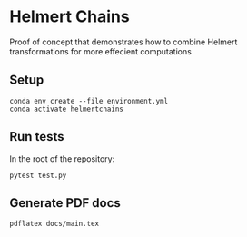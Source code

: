 # Helmert Chains

Proof of concept that demonstrates how to combine Helmert transformations
for more effecient computations

## Setup

```
conda env create --file environment.yml
conda activate helmertchains
```

## Run tests

In the root of the repository:

```
pytest test.py
```

## Generate PDF docs

```
pdflatex docs/main.tex
```